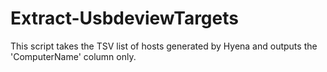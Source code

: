 # Extract-UsbdeviewTargets
This script takes the TSV list of hosts generated by Hyena and outputs the 'ComputerName' column only.
